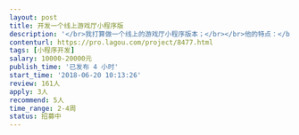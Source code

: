 ```yaml
---                
layout: post       
title: 开发一个线上游戏厅小程序版           
description: '</br>我打算做一个线上的游戏厅小程序版本；</br></br>他的特点：</br></br>1.他应该是一个平台，而不是某一款游戏</br></br>2.他应该是一个容器，可以不间断上线游戏</br></br>3.目前想到的游戏类型是（烂大街）棋牌</br></br>4.他的基本功能比照腾讯同类产品</br></br>5.我看中的功能是：</br></br>	5.1 用户充值功能</br></br>	5.2 用户积分兑换商品商城功能（商品<=5）<></br></br>	5.3 用户营销手段功能</br></br>注意：这仅仅只是我的一个构想，如果您有更佳合适的方案，可以推荐给我，并给我报价，以便我考量(所显示的预算范围不予参考)</br>'     
contenturl: https://pro.lagou.com/project/8477.html      
tags: [小程序开发]            
salary: 10000-20000元          
publish_time: '已发布 4 小时'         
start_time: '2018-06-20 10:13:26'           
review: 161人                   
apply: 3人                   
recommend: 5人                   
time_range: 2-4周              
status: 招募中                  
---                 
```

